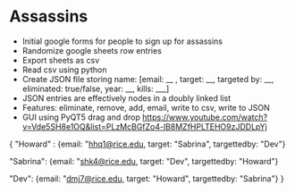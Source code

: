 # Assassins

- Initial google forms for people to sign up for assassins
- Randomize google sheets row entries
- Export sheets as csv
- Read csv using python
- Create JSON file storing name: [email: __ , target: __, targeted by: __, eliminated: true/false, year: __, kills: ___]
- JSON entries are effectively nodes in a doubly linked list
- Features: eliminate, remove, add, email, write to csv, write to JSON
- GUI using PyQT5 drag and drop https://www.youtube.com/watch?v=Vde5SH8e1OQ&list=PLzMcBGfZo4-lB8MZfHPLTEHO9zJDDLpYj





{
  "Howard" : {email: "hhq1@rice.edu,
              target: "Sabrina",
              targettedby: "Dev"}
              
  "Sabrina":  {email: "shk4@rice.edu,
              target: "Dev",
              targettedby: "Howard"}
         
  "Dev":  {email: "dmj7@rice.edu,
              target: "Howard",
              targettedby: "Sabrina"}
}
